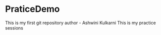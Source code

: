 # PraticeDemo
This is my first git repository
author - Ashwini Kulkarni
This is my practice sessions
